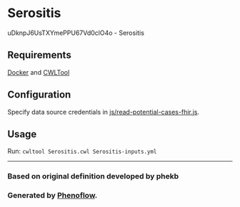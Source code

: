 # Serositis

uDknpJ6UsTXYmePPU67Vd0clO4o - Serositis

## Requirements

[Docker](https://docs.docker.com/install/) and [CWLTool](https://github.com/common-workflow-language/cwltool#install)

## Configuration

Specify data source credentials in [js/read-potential-cases-fhir.js](js/read-potential-cases-fhir.js).

## Usage

Run: `cwltool Serositis.cwl Serositis-inputs.yml`

***

### Based on original definition developed by phekb
### Generated by [Phenoflow](https://kclhi.org/phenoflow).
